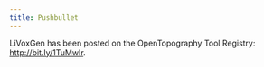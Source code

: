 ```yaml
---
title: Pushbullet
---
```

LiVoxGen has been posted on the OpenTopography Tool Registry: <http://bit.ly/1TuMwIr>.
